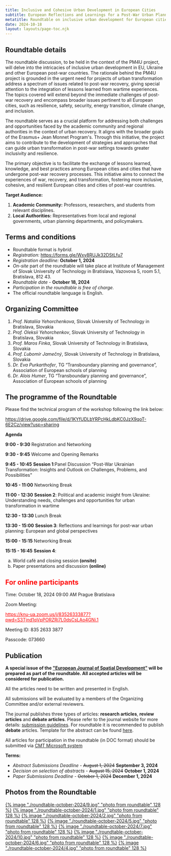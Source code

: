 ```yaml
---
title: Inclusive and Cohesive Urban Development in European Cities
subtitle: European Reflections and Learnings for a Post-War Urban Planning
metatitle: Roundtable on inclusive urban development for European cities and post-war countries in Slovak University of Technology in Bratislava jointly with AESOP and Spectra Centre of Excellence EU. In the framework of the PM4U project.
date: 2024-10-18
layout: layouts/page-toc.njk
---
```


<h2 class="subtitle" id="details">Roundtable details</h2>

The roundtable discussion, to be held in the context of the PM4U project, will delve into the intricacies of inclusive urban development in EU, Ukraine and other European post-war countries. The rationale behind the PM4U project is grounded in the urgent need for projects of urban transformation address a spectrum of issues related to post-war recovery, giving special attention to the integration of lessons learned from wartime experiences. The topics covered will extend beyond the immediate challenges of post-war recovery and encompass broader issues pertinent to all European cities, such as resilience, safety, security, energy transition, climate change, and inclusion.

The roundtable serves as a crucial platform for addressing both challenges and opportunities faced by the academic community and regional authorities in the context of urban recovery. It aligns with the broader goals of the Erasmus+ Jean Monnet Program's. Through this initiative, the project aims to contribute to the development of strategies and approaches that can guide urban transformation in post-war settings towards greater inclusivity and resilience.

The primary objective is to facilitate the exchange of lessons learned, knowledge, and best practices among European cities and cities that have undergone post-war recovery processes. This initiative aims to connect the experiences of war, recovery, and transformation, fostering more inclusive, cohesive, and resilient European cities and cities of post-war countries.

<b>Target Audience:</b>

1.	<b>Academic Community:</b> Professors, researchers, and students from relevant disciplines.
2.	<b>Local Authorities:</b> Representatives from local and regional governments, urban planning departments, and policymakers.

<h2 class="subtitle" id="terms">Terms and conditions</h2>

- Roundtable format is *hybrid.*
- *Registration:* <a href="https://forms.gle/Wxy8RUJk32DStLfu7" target="_blank">https://forms.gle/Wxy8RUJk32DStLfu7</a>
- *Registration deadline:* <b>October 1, 2024</b>
- *On-site* part of the roundtable will take place at Institute of Management of Slovak University of Technology in Bratislava, Vazovova 5, room 5.1, Bratislava, 812 43.
- *Roundtable date* -  <b> October 18, 2024 </b>
- *Participation in the roundtable is free of charge.*
- The official roundtable language is English.

<h2 class="subtitle" id="org-committee">Organizing Committee</h2>

1. *Prof. Nataliia Yehorchenkova*, Slovak University of Technology in Bratislava, Slovakia
2. *Prof. Oleksii Yehorchenkov*, Slovak University of Technology in Bratislava, Slovakia
3. *Prof. Maros Finka*, Slovak University of Technology in Bratislava, Slovakia
4. *Prof. Ľubomír Jamečný*, Slovak University of Technology in Bratislava, Slovakia
5. *Dr. Eva Purkarthofer*,  TG “Transboundary planning and governance”, Association of European schools of planning
5. *Dr. Alois Humer*,  TG “Transboundary planning and governance”, Association of European schools of planning

<h2 class="subtitle" id="programme">The programme of the Roundtable</h2>

Please find the technical program of the workshop following the link below:

<https://drive.google.com/file/d/1KYfUDLbYRPcHkLdbKC0JzX9qoT-6E2Cz/view?usp=sharing>

**Agenda**

**9:00 - 9:30** Registration and Networking

**9:30 - 9:45** Welcome and Opening Remarks

**9:45 - 10:45** **Session 1**:Panel Discussion “Post-War Ukrainian Transformation: Insights and Outlook on Challenges, Problems, and Possibilities"

**10:45 - 11:00** Networking Break

**11:00 - 12:30** **Session 2**: Political and academic insight from Ukraine: Understanding needs, challenges and opportunities for urban transformation in wartime

**12:30 - 13:30** Lunch Break

**13:30 - 15:00** **Session 3**: Reflections and learnings for post-war urban planning: European and global perspectives

**15:00 - 15:15** Networking Break

**15:15 - 16:45** **Session 4**:

<ol type="a">
    <li>World café and closing session <b>(onsite)</b></li>
    <li>Paper presentations and discussion <b>(online)</b></li>
</ol>

<h2 class="subtitle" style="color:red" id="online">For online participants</h2>

Time: October 18, 2024 09:00 AM Prague Bratislava

Zoom Meeting:

<a style="color:red" target="_blank" href="https://knu-ua.zoom.us/j/83526333877?pwd=S3Tjnd1qVpPORZRi7L0dsCsLAo4GNi.1">
    https://knu-ua.zoom.us/j/83526333877?pwd=S3Tjnd1qVpPORZRi7L0dsCsLAo4GNi.1
</a>

Meeting ID: 835 2633 3877

Passcode: 073660

<h2 class="subtitle" id="publication">Publication</h2>

<b> A special issue of the ["European Journal of Spatial Development"](https://journals.polito.it/index.php/EJSD/index) will be prepared as part of the roundtable.  All accepted articles will be considered for publication. </b>

All the articles need to be written and presented in English.

All submissions will be evaluated by a members of the Organizing Committee and/or external reviewers.

The journal publishes three types of articles: **research articles**, **review articles** and **debate articles**. Please refer to the journal website for more details: [submission guidelines](https://journals.polito.it/index.php/EJSD/about/submissions).
For roundtable it is recommended to publish **debate** articles.
Template for the abstract can be found [here](/media/template_roundtable_18_10.pdf).

All articles for participation in the roundtable (in DOC format) should be submitted via [CMT Microsoft system](https://cmt3.research.microsoft.com/ICUD2024)

<b>Terms:</b>

- *Abstract Submissions Deadline* - ~~August 1, 2024~~  <b> September 3, 2024 </b>
- *Decision on selection of abstracts* - ~~August 15, 2024~~  <b> October 1, 2024 </b>
- *Paper Submissions Deadline* - ~~October 1, 2024~~  <b> December 1, 2024 </b>

<h2 class="subtitle" id="photos">Photos from the Roundtable</h2>

<a href="/images/roundtable-october-2024/9.jpg" target="_blank">{% image "./roundtable-october-2024/9.jpg" "photo from roundtable" 128 %}</a>
<a href="/images/roundtable-october-2024/1.jpg" target="_blank">{% image "./roundtable-october-2024/1.jpg" "photo from roundtable" 128 %}</a>
<a href="/images/roundtable-october-2024/2.jpg" target="_blank">{% image "./roundtable-october-2024/2.jpg" "photo from roundtable" 128 %}</a>
<a href="/images/roundtable-october-2024/5.jpg" target="_blank">{% image "./roundtable-october-2024/5.jpg" "photo from roundtable" 128 %}</a>
<a href="/images/roundtable-october-2024/7.jpg" target="_blank">{% image "./roundtable-october-2024/7.jpg" "photo from roundtable" 128 %}</a>
<a href="/images/roundtable-october-2024/10.jpg" target="_blank">{% image "./roundtable-october-2024/10.jpg" "photo from roundtable" 128 %}</a>
<a href="/images/roundtable-october-2024/6.jpg" target="_blank">{% image "./roundtable-october-2024/6.jpg" "photo from roundtable" 128 %}</a>
<a href="/images/roundtable-october-2024/4.jpg" target="_blank">{% image "./roundtable-october-2024/4.jpg" "photo from roundtable" 128 %}</a>

